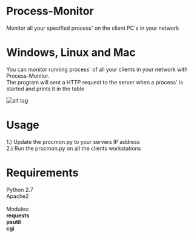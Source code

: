 # Process-Monitor
Monitor all your specified process' on the client PC's in your network

# Windows, Linux and Mac


You can monitor running process' of all your clients in your network with Process-Monitor.<br>
The program will sent a HTTP request to the server when a process' is started and prints it in the table

![alt tag](https://github.com/raoulbigg/Porcess-Monitor/blob/master/P-M.png)



# Usage


1.) Update the procmon.py to your servers IP address<br>
2.) Run the procmon.py on all the clients workstations <br>



# Requirements

Python 2.7<br>
Apache2<br><br>
Modules: <br>
<b>requests<br>
psutil<br>
cgi</b><br>
